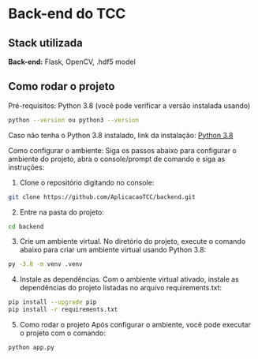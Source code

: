 
# Back-end do TCC





## Stack utilizada

**Back-end:** Flask, OpenCV, .hdf5 model


## Como rodar o projeto

Pré-requisitos:
Python 3.8 (você pode verificar a versão instalada usando) 
```bash
python --version ou python3 --version
```
Caso não tenha o Python 3.8 instalado, link da instalação:
[Python 3.8](https://www.python.org/downloads/release/python-380/)

Como configurar o ambiente:
Siga os passos abaixo para configurar o ambiente do projeto, abra o console/prompt de comando e siga as instruções:

1. Clone o repositório digitando no console:
```bash
git clone https://github.com/AplicacaoTCC/backend.git
```
2. Entre na pasta do projeto: 
```bash
cd backend
```
3. Crie um ambiente virtual. No diretório do projeto, execute o comando abaixo para criar um ambiente virtual usando Python 3.8:
```bash
py -3.8 -m venv .venv
```
4. Instale as dependências. Com o ambiente virtual ativado, instale as dependências do projeto listadas no arquivo requirements.txt:
```bash
pip install --upgrade pip
pip install -r requirements.txt
```
5. Como rodar o projeto
Após configurar o ambiente, você pode executar o projeto com o comando:
```bash
python app.py
```

